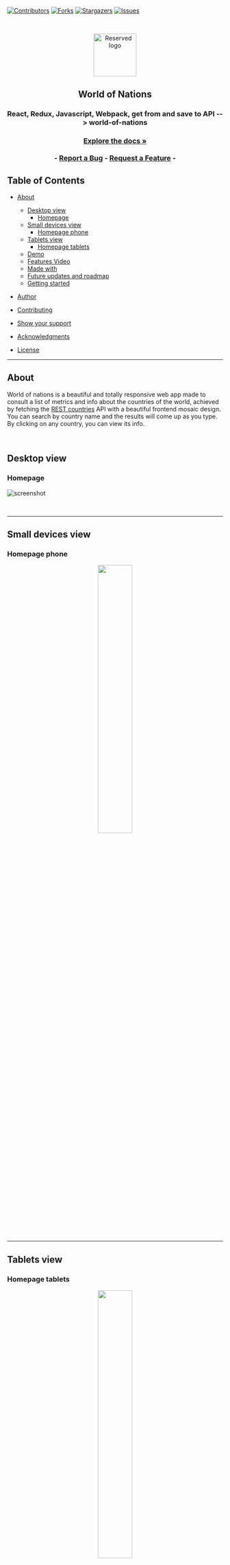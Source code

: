 [![Contributors][contributors-shield]][contributors-url]
[![Forks][forks-shield]][forks-url]
[![Stargazers][stars-shield]][stars-url]
[![Issues][issues-shield]][issues-url]

<!-- PROJECT LOGO -->

<br />
<p align="center">
  <a href="https://github.com/Meltrust/world-of-nations" style="text-decoration: none;">
    <img src="/assets/logo.png" alt="Reserved logo" width="100" height="100" align="center">
  </a>

  <h2 align="center">World of Nations</h2>

  <h3 align="center"> React, Redux, Javascript, Webpack, get from and save to API --> world-of-nations<h3>
  <p align="center">
    <a href="#table-of-contents"><strong>Explore the docs »</strong></a>
    <br />
    <br />
    -
    <a href="https://github.com/Meltrust/world-of-nations/issues">Report a Bug</a>
    -
    <a href="https://github.com/Meltrust/world-of-nations/issues">Request a Feature</a>
    -
  </p>
</p>

<!-- TABLE OF CONTENTS -->

## Table of Contents

- [About](#about)

  - [Desktop view](#desktop-view)
    - [Homepage](#homepage)
  - [Small devices view](#small-devices-view)
    - [Homepage phone](#homepage-phone)
  - [Tablets view](#tablets-view)
    - [Homepage tablets](#homepage-tablets)
  - [Demo](#demo)
  - [Features Video](#features-video)
  - [Made with](#made-with)
  - [Future updates and roadmap](#future-updates-and-roadmap)
  - [Getting started](#getting-started)
 
- [Author](#author)
- [Contributing](#contributing)
- [Show your support](#show-your-support)
- [Acknowledgments](#acknowledgments)
- [License](#license)

<hr />
  
## About

World of nations is a beautiful and totally responsive web app made to consult a list of metrics and info about the countries of the world, achieved by fetching the [REST countries](https://restcountries.com/) API with a beautiful frontend mosaic design. You can search by country name and the results will come up as you type. By clicking on any country, you can view its info. 
  
<br />
  
## Desktop view  
  
### Homepage

  
![screenshot](./assets/home-view-large.png)
  
  
<br />

<hr />
  
## Small devices view
  
### Homepage phone
  
<p align="center" width="100%">
    <img width="40%" src="./assets/home-view-small.png"> 
</p>

<hr />
  
## Tablets view
  
### Homepage tablets
  
<p align="center" width="100%">
    <img width="40%" src="./assets/home-view-tablet.png"> 
</p>
  
<hr />

## Features video

https://www.loom.com/share/94307a4dd903485cb31a063b0efe72a6

## Demo

[Visit World of Nations!](https://meltrust.github.io/world-of-nations/) 

## Made with

- Javascript ✔️
- Webpack ✔️
- React ✔️
- Redux ✔️
- Twitter Bootstrap ✔️
- CSS3 ✔️
- HTML5 ✔️

## Future Updates and Roadmap

- More general styling
- Categorization
- Covid-19 live data (extra API)

## Getting Started

To get a local copy up and running follow these simple example steps:

1. Under the repository name, click the Clone or download green button.

<br />

![clone](https://user-images.githubusercontent.com/53324035/73660989-4451aa80-4667-11ea-8a89-176f89d6548a.png)
  
<br />

2. Copy the URL given by clicking the clipboard button

3. Open a terminal window in your local machine and change the current directory to the one you want the clone directory to be made.

4. Type  git clone and then paste the URL you previusly copied to the clipboard

5. Change the current directory to the newly created folder

6. In your terminal, `npm install` to install the dependencies.

8. Now run `npm start` and the app should appear on your browser.

## Author

👤 **Miguel Tapia**

- Github: [@meltrust](https://github.com/meltrust)
- Linkedin: [linkedin](https://www.linkedin.com/in/meltrust/)
- Or talk to me directly at: original.mtapia@outlook.com
  
## Contributing

🤝 Contributions, issues and feature requests are welcome!

Feel free to check the [issues page](issues/).

## Show your support

Give a ⭐️ if you like this project!

## Acknowledgments

- Hat tip to anyone whose code was used
- Inspiration
- etc

## License

📝 This project is [MIT](lic.url) licensed.

<!-- MARKDOWN LINKS & IMAGES -->
<!-- https://www.markdownguide.org/basic-syntax/#reference-style-links -->

[contributors-shield]: https://img.shields.io/github/contributors/Meltrust/world-of-nations.svg?style=flat-square
[contributors-url]: https://github.com/Meltrust/world-of-nations/graphs/contributors
[forks-shield]: https://img.shields.io/github/forks/Meltrust/world-of-nations
[forks-url]: https://github.com/Meltrust/world-of-nations/network/members
[stars-shield]: https://img.shields.io/github/stars/Meltrust/world-of-nations
[stars-url]: https://github.com/Meltrust/world-of-nations/stargazers
[issues-shield]: https://img.shields.io/github/issues/Meltrust/world-of-nations.svg?style=flat-square
[issues-url]: https://github.com/Meltrust/world-of-nations/issues
